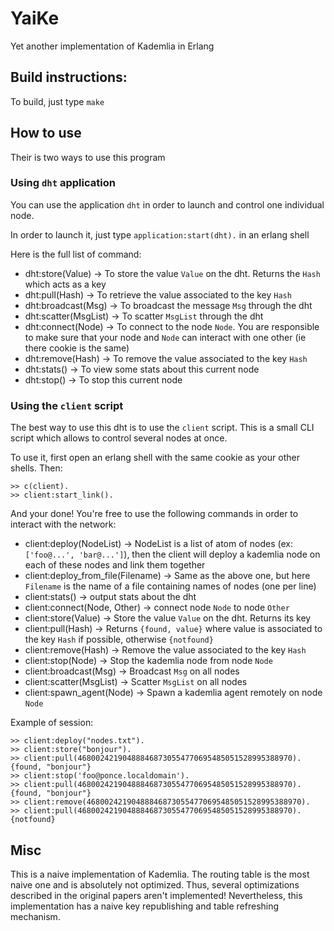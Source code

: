 # YaiKe

Yet another implementation of Kademlia in Erlang


## Build instructions:

To build, just type `make`

## How to use

Their is two ways to use this program

### Using `dht` application

You can use the application `dht` in order to launch and control one individual node.

In order to launch it, just type `application:start(dht).` in an erlang shell

Here is the full list of command:

- dht:store(Value) -> To store the value `Value` on the dht. Returns the `Hash` which acts as a key
- dht:pull(Hash) -> To retrieve the value associated to the key `Hash`
- dht:broadcast(Msg) -> To broadcast the message `Msg` through the dht
- dht:scatter(MsgList) -> To scatter `MsgList` through the dht
- dht:connect(Node) -> To connect to the node `Node`. You are responsible to make sure that your node and `Node` can interact with one other (ie there cookie is the same)
- dht:remove(Hash) -> To remove the value associated to the key `Hash`
- dht:stats() -> To view some stats about this current node
- dht:stop() -> To stop this current node


### Using the `client` script

The best way to use this dht is to use the `client` script. This is a small CLI script which allows to control several nodes at once.

To use it, first open an erlang shell with the same cookie as your other shells. Then: 

```
>> c(client).
>> client:start_link().
```

And your done!
You're free to use the following commands in order to interact with the network:

- client:deploy(NodeList) -> NodeList is a list of atom of nodes (ex: `['foo@...', 'bar@...']`), then the client will deploy a kademlia node on each of these nodes and link them together
- client:deploy_from_file(Filename) -> Same as the above one, but here `Filename` is the name of a file containing names of nodes (one per line)
- client:stats() -> output stats about the dht
- client:connect(Node, Other) -> connect node `Node` to node `Other`
- client:store(Value) -> Store the value `Value` on the dht. Returns its key
- client:pull(Hash) -> Returns `{found, value}` where value is associated to the key `Hash` if possible, otherwise `{notfound}`
- client:remove(Hash) -> Remove the value associated to the key `Hash`
- client:stop(Node) -> Stop the kademlia node from node `Node`
- client:broadcast(Msg) -> Broadcast `Msg` on all nodes
- client:scatter(MsgList) -> Scatter `MsgList` on all nodes
- client:spawn_agent(Node) -> Spawn a kademlia agent remotely on node `Node`

Example of session:

```
>> client:deploy("nodes.txt").
>> client:store("bonjour").
>> client:pull(468002421904888468730554770695485051528995388970).
{found, "bonjour"}
>> client:stop('foo@ponce.localdomain').
>> client:pull(468002421904888468730554770695485051528995388970).
{found, "bonjour"}
>> client:remove(468002421904888468730554770695485051528995388970).
>> client:pull(468002421904888468730554770695485051528995388970).
{notfound}
```



## Misc

This is a naive implementation of Kademlia. The routing table is the most naive one and is absolutely not optimized. Thus, several optimizations described in the original papers aren't implemented!
Nevertheless, this implementation has a naive key republishing and table refreshing mechanism. 

